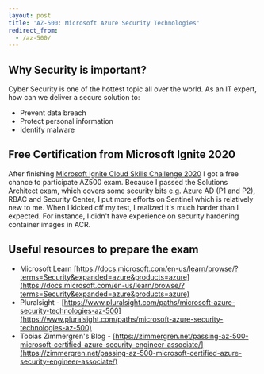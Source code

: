 ```yaml
---
layout: post
title: 'AZ-500: Microsoft Azure Security Technologies'
redirect_from:
  - /az-500/
---
```


## Why Security is important?

Cyber Security is one of the hottest topic all over the world. As an IT expert, how can we deliver a secure solution to: 
* Prevent data breach
* Protect personal information
* Identify malware


## Free Certification from Microsoft Ignite 2020

After finishing [Microsoft Ignite Cloud Skills Challenge 2020](https://docs.microsoft.com/en-us/learn/certifications/microsoft-ignite-cloud-skills-challenge-2020-free-certification-exam) I got a free chance to participate AZ500 exam. Because I passed the Solutions Architect exam, which covers some security bits e.g. Azure AD (P1 and P2), RBAC and Security Center, I put more efforts on Sentinel which is relatively new to me. When I kicked off my test, I realized it's much harder than I expected. For instance, I didn't have experience on security hardening container images in ACR. 

## Useful resources to prepare the exam

* Microsoft Learn [https://docs.microsoft.com/en-us/learn/browse/?terms=Security&expanded=azure&products=azure](https://docs.microsoft.com/en-us/learn/browse/?terms=Security&expanded=azure&products=azure)
* Pluralsight - [https://www.pluralsight.com/paths/microsoft-azure-security-technologies-az-500](https://www.pluralsight.com/paths/microsoft-azure-security-technologies-az-500)
* Tobias Zimmergren's Blog - [https://zimmergren.net/passing-az-500-microsoft-certified-azure-security-engineer-associate/](https://zimmergren.net/passing-az-500-microsoft-certified-azure-security-engineer-associate/)